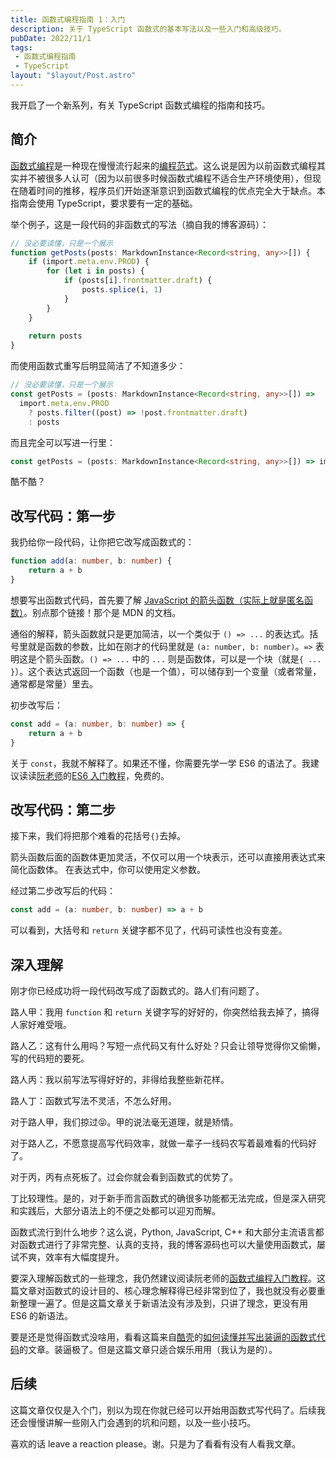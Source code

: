```yaml
---
title: 函数式编程指南 1：入门
description: 关于 TypeScript 函数式的基本写法以及一些入门和高级技巧。
pubDate: 2022/11/1
tags: 
 - 函数式编程指南
 - TypeScript
layout: "$layout/Post.astro"
---
```


我开启了一个新系列，有关 TypeScript 函数式编程的指南和技巧。

## 简介
[函数式编程](https://zh.wikipedia.org/wiki/%E5%87%BD%E6%95%B0%E5%BC%8F%E7%BC%96%E7%A8%8B)是一种现在慢慢流行起来的[编程范式](https://zh.wikipedia.org/wiki/%E7%BC%96%E7%A8%8B%E8%8C%83%E5%9E%8B)。这么说是因为以前函数式编程其实并不被很多人认可（因为以前很多时候函数式编程不适合生产环境使用），但现在随着时间的推移，程序员们开始逐渐意识到函数式编程的优点完全大于缺点。本指南会使用 TypeScript，要求要有一定的基础。

举个例子，这是一段代码的非函数式的写法（摘自我的博客源码）：
```ts
// 没必要读懂，只是一个展示
function getPosts(posts: MarkdownInstance<Record<string, any>>[]) {
    if (import.meta.env.PROD) {
        for (let i in posts) {
            if (posts[i].frontmatter.draft) {
                posts.splice(i, 1)
            }
        }
    }
    
    return posts
}
```

而使用函数式重写后明显简洁了不知道多少：
```ts
// 没必要读懂，只是一个展示
const getPosts = (posts: MarkdownInstance<Record<string, any>>[]) =>
  import.meta.env.PROD
    ? posts.filter((post) => !post.frontmatter.draft)
    : posts
```

而且完全可以写进一行里：
```ts
const getPosts = (posts: MarkdownInstance<Record<string, any>>[]) => import.meta.env.PROD ? posts.filter((post) => !post.frontmatter.draft) : posts
```

酷不酷？

## 改写代码：第一步
我扔给你一段代码，让你把它改写成函数式的：
```ts
function add(a: number, b: number) {
    return a + b
}
```

想要写出函数式代码，首先要了解 [JavaScript 的箭头函数（实际上就是匿名函数）](https://developer.mozilla.org/zh-CN/docs/Web/JavaScript/Reference/Functions/Arrow_functions)。别点那个链接！那个是 MDN 的文档。

通俗的解释，箭头函数就只是更加简洁，以一个类似于 `() => ...` 的表达式。括号里就是函数的参数，比如在刚才的代码里就是 `(a: number, b: number)`。`=>` 表明这是个箭头函数。`() => ...` 中的 `...` 则是函数体，可以是一个块（就是`{ ... }`）。这个表达式返回一个函数（也是一个值），可以储存到一个变量（或者常量，通常都是常量）里去。

初步改写后：
```ts
const add = (a: number, b: number) => {
    return a + b
}
```

关于 `const`，我就不解释了。如果还不懂，你需要先学一学 ES6 的语法了。我建议读读[阮老师](https://ruanyifeng.com/)的[ES6 入门教程](https://es6.ruanyifeng.com/)，免费的。

## 改写代码：第二步
接下来，我们将把那个难看的花括号`{}`去掉。

箭头函数后面的函数体更加灵活，不仅可以用一个块表示，还可以直接用表达式来简化函数体。
在表达式中，你可以使用定义参数。

经过第二步改写后的代码：
```ts
const add = (a: number, b: number) => a + b
```

可以看到，大括号和 `return` 关键字都不见了，代码可读性也没有变差。

## 深入理解
刚才你已经成功将一段代码改写成了函数式的。路人们有问题了。

路人甲：我用 `function` 和 `return` 关键字写的好好的，你突然给我去掉了，搞得人家好难受哦。

路人乙：这有什么用吗？写短一点代码又有什么好处？只会让领导觉得你又偷懒，写的代码短的要死。

路人丙：我以前写法写得好好的，非得给我整些新花样。

路人丁：函数式写法不灵活，不怎么好用。

对于路人甲，我们掠过😝。甲的说法毫无道理，就是矫情。

对于路人乙，不愿意提高写代码效率，就做一辈子一线码农写着最难看的代码好了。

对于丙，丙有点死板了。过会你就会看到函数式的优势了。

丁比较理性。是的，对于新手而言函数式的确很多功能都无法完成，但是深入研究和实践后，大部分语法上的不便之处都可以迎刃而解。

函数式流行到什么地步？这么说，Python, JavaScript, C++ 和大部分主流语言都对函数式进行了非常完整、认真的支持，我的博客源码也可以大量使用函数式，屡试不爽，效率有大幅度提升。

要深入理解函数式的一些理念，我仍然建议阅读阮老师的[函数式编程入门教程](https://www.ruanyifeng.com/blog/2017/02/fp-tutorial.html)。这篇文章对函数式的设计目的、核心理念解释得已经非常到位了，我也就没有必要重新整理一遍了。但是这篇文章关于新语法没有涉及到，只讲了理念，更没有用 ES6 的新语法。

要是还是觉得函数式没啥用，看看这篇来自[酷壳](https://coolshell.cn/)的[如何读懂并写出装逼的函数式代码](https://coolshell.cn/articles/17524.html)的文章。装逼极了。但是这篇文章只适合娱乐用用（我认为是的）。

## 后续
这篇文章仅仅是入个门，别以为现在你就已经可以开始用函数式写代码了。后续我还会慢慢讲解一些刚入门会遇到的坑和问题，以及一些小技巧。

喜欢的话 leave a reaction please。谢。只是为了看看有没有人看我文章。
